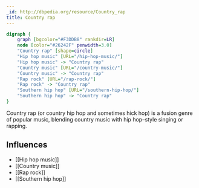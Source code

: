 ```yaml
---
_id: http://dbpedia.org/resource/Country_rap
title: Country rap
---
```


```dot
digraph {
	graph [bgcolor="#F3DDB8" rankdir=LR]
	node [color="#26242F" penwidth=3.0]
	"Country rap" [shape=circle]
	"Hip hop music" [URL="/hip-hop-music/"]
	"Hip hop music" -> "Country rap"
	"Country music" [URL="/country-music/"]
	"Country music" -> "Country rap"
	"Rap rock" [URL="/rap-rock/"]
	"Rap rock" -> "Country rap"
	"Southern hip hop" [URL="/southern-hip-hop/"]
	"Southern hip hop" -> "Country rap"
}
```

Country rap (or country hip hop and sometimes hick hop) is a fusion genre of popular music, blending country music with hip hop–style singing or rapping.

## Influences

- [[Hip hop music]]
- [[Country music]]
- [[Rap rock]]
- [[Southern hip hop]]
